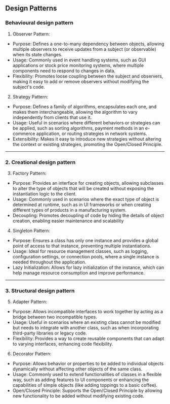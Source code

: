 ## Design Patterns

### Behavioural design pattern

1. Observer Pattern:
  - Purpose: Defines a one-to-many dependency between objects, allowing multiple observers to receive updates from a subject (or observable) when its state changes.
  - Usage: Commonly used in event handling systems, such as GUI applications or stock price monitoring systems, where multiple components need to respond to changes in data.
  - Flexibility: Promotes loose coupling between the subject and observers, making it easy to add or remove observers without modifying the subject's code.

2. Strategy Pattern:
  - Purpose: Defines a family of algorithms, encapsulates each one, and makes them interchangeable, allowing the algorithm to vary independently from clients that use it.
  - Usage: Useful in scenarios where different behaviors or strategies can be applied, such as sorting algorithms, payment methods in an e-commerce application, or routing strategies in network systems.
  - Extensibility: Makes it easy to introduce new strategies without altering the context or existing strategies, promoting the Open/Closed Principle.

______________________________________________________
### 2. Creational design pattern

3. Factory Pattern:
  - Purpose: Provides an interface for creating objects, allowing subclasses to alter the type of objects that will be created without exposing the instantiation logic to the client.
  - Usage: Commonly used in scenarios where the exact type of object is determined at runtime, such as in UI frameworks or when creating different types of products in a manufacturing system.
  - Decoupling: Promotes decoupling of code by hiding the details of object creation, enabling easier maintenance and scalability

4. Singleton Pattern:
  - Purpose: Ensures a class has only one instance and provides a global point of access to that instance, preventing multiple instantiations.
  - Usage: Ideal for resource management classes, such as logging, configuration settings, or connection pools, where a single instance is needed throughout the application.
  - Lazy Initialization: Allows for lazy initialization of the instance, which can help manage resource consumption and improve performance.



______________________________________________________
### 3. Structural design pattern

5. Adapter Pattern:
  - Purpose: Allows incompatible interfaces to work together by acting as a bridge between two incompatible types.
  - Usage: Useful in scenarios where an existing class cannot be modified but needs to integrate with another class, such as when incorporating third-party libraries or legacy code.
  - Flexibility: Provides a way to create reusable components that can adapt to varying interfaces, enhancing code flexibility.

6. Decorator Pattern:
  - Purpose: Allows behavior or properties to be added to individual objects dynamically without affecting other objects of the same class.
  - Usage: Commonly used to extend functionalities of classes in a flexible way, such as adding features to UI components or enhancing the capabilities of simple objects (like adding toppings to a basic coffee).
  - Open/Closed Principle: Supports the Open/Closed Principle by allowing new functionality to be added without modifying existing code.
